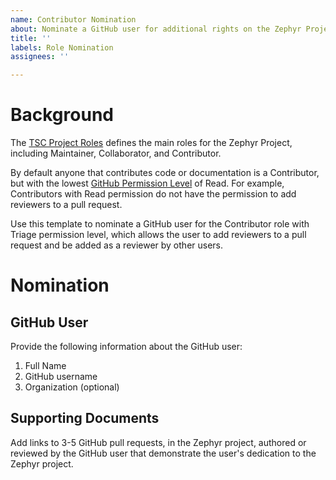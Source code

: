 ```yaml
---
name: Contributor Nomination
about: Nominate a GitHub user for additional rights on the Zephyr Project
title: ''
labels: Role Nomination
assignees: ''

---
```


# Background

The [TSC Project Roles] defines the main roles for the Zephyr Project, including
Maintainer, Collaborator, and Contributor.

By default anyone that contributes code or documentation is a Contributor, but
with the lowest [GitHub Permission Level] of Read. For example, Contributors
with Read permission do not have the permission to add reviewers to a pull
request.

Use this template to nominate a GitHub user for the Contributor role with
Triage permission level, which allows the user to add reviewers to a pull
request and be added as a reviewer by other users.

# Nomination

## GitHub User

Provide the following information about the GitHub user:

1. Full Name
1. GitHub username
1. Organization (optional)

## Supporting Documents

Add links to 3-5 GitHub pull requests, in the Zephyr project, authored or
reviewed by the GitHub user that demonstrate the user's dedication to the
Zephyr project.


[TSC Project Roles]: <https://docs.zephyrproject.org/latest/project/project_roles.html>
[GitHub Permission Level]: <https://docs.github.com/en/organizations/managing-access-to-your-organizations-repositories/repository-roles-for-an-organization>
